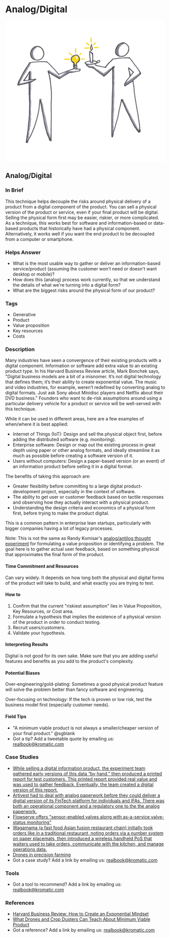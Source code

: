 # Analog/Digital

![](../.gitbook/assets/illustration-analog-digital-real-startup-book.png)

## Analog/Digital

### In Brief

This technique helps decouple the risks around physical delivery of a product from a digital component of the product. You can sell a physical version of the product or service, even if your final product will be digital. Selling the physical form first may be easier, riskier, or more complicated. As a technique, this works best for software and information-based or data-based products that historically have had a physical component. Alternatively, it works well if you want the end product to be decoupled from a computer or smartphone.

### Helps Answer

* What is the most usable way to gather or deliver an information-based service/product \(assuming the customer won't need or doesn't want desktop or mobile\)?
* How does this \(analog\) process work currently, so that we understand the details of what we're turning into a digital form?
* What are the biggest risks around the physical form of our product?

### Tags

* Generative
* Product
* Value proposition
* Key resources
* Costs

### Description

Many industries have seen a convergence of their existing products with a digital component. Information or software add extra value to an existing product type. In his Harvard Business Review article, Mark Bonchek says, "Digital business models are a bit of a misnomer. It’s not digital technology that defines them; it’s their ability to create exponential value. The music and video industries, for example, weren’t redefined by converting analog to digital formats. Just ask Sony about Minidisc players and Netflix about their DVD business." Founders who want to de-risk assumptions around using a particular delivery vehicle for a product or service will be well-served with this technique.

While it can be used in different areas, here are a few examples of when/where it is best applied:

* Internet of Things \(IoT\): Design and sell the physical object first, before adding the distributed software \(e.g. monitoring\).
* Enterprise software: Design or map out the existing process in great depth using paper or other analog formats, and ideally streamline it as much as possible before creating a software version of it.
* Users without computers: Design a paper-based version \(or an event\) of an information product before selling it in a digital format.

The benefits of taking this approach are:

* Greater flexibility before committing to a large digital product-development project, especially in the context of software.
* The ability to get user or customer feedback based on tactile responses and observing how they actually interact with a physical product.
* Understanding the design criteria and economics of a physical form first, before trying to make the product digital.

This is a common pattern in enterprise lean startups, particularly with bigger companies having a lot of legacy processes.

Note: This is not the same as Randy Komisar's [analog/antilog thought experiment](http://ecorner.stanford.edu/videos/2418/Analogs-and-Antilogs-Nothing-is-Revolutionary) for formulating a value proposition or identifying a problem. The goal here is to gather actual user feedback, based on something physical that approximates the final form of the product.

#### Time Commitment and Resources

Can vary widely. It depends on how long both the physical and digital forms of the product will take to build, and what exactly you are trying to test.

#### How to

1. Confirm that the current "riskiest assumption" lies in Value Proposition, Key Resources, or Cost area. 
2. Formulate a hypothesis that implies the existence of a physical version of the product in order to conduct testing.
3. Recruit users/customers.
4. Validate your hypothesis.

#### Interpreting Results

Digital is not good for its own sake. Make sure that you are adding useful features and benefits as you add to the product's complexity.

#### Potential Biases

Over-engineering/gold-plating: Sometimes a good physical product feature will solve the problem better than fancy software and engineering.

Over-focusing on technology: If the tech is proven or low risk, test the business model first \(especially customer needs\).

#### Field Tips

* "A minimum viable product is not always a smaller/cheaper version of your final product." @sgblank 
* Got a tip? Add a tweetable quote by emailing us: [realbook@kromatic.com](mailto:realbook@kromatic.com)

### Case Studies

* [While selling a digital information product, the experiment team gathered early versions of this data “by hand,” then produced a printed report for test customers. This printed report provided real value and was used to gather feedback. Eventually, the team created a digital version of this report.](http://www.movestheneedle.com/blog/enterprise-lean-startup-experiment-examples/)
* [Artivest had to deal with analog paperwork before they could deliver a digital version of its FinTech platform for individuals and IFAs. There was both an operational component and a regulatory one to the the analog paperwork.](https://leanstartup.co/how-one-fitech-company-used-lean-startup-in-a-regulated-industry/) 
* [Flowserve offers "sensor-enabled valves along with as-a-service valve-status monitoring"](https://dupress.deloitte.com/dup-us-en/focus/internet-of-things/connected-products-designing-for-internet-of-things.html)
* [Wagamama \(a fast food Asian fusion restaurant chain\) initially took orders like in a traditional restaurant, noting orders via a number system on paper placemats, then introduced a wireless handheld PoS that waiters used to take orders, communicate with the kitchen, and manage operations data.](https://www.oracle.com/industries/hospitality/products/handheld-devices.html)
* [Drones in precision farming](https://steveblank.com/2013/07/22/an-mvp-is-not-a-cheaper-product-its-about-smart-learning/)
* Got a case study? Add a link by emailing us: [realbook@kromatic.com](mailto:realbook@kromatic.com) 

### Tools

* Got a tool to recommend? Add a link by emailing us: [realbook@kromatic.com](mailto:realbook@kromatic.com)

### References

* [Harvard Business Review: How to Create an Exponential Mindset](https://hbr.org/2016/07/how-to-create-an-exponential-mindset)
* [What Drones and Crop Dusters Can Teach About Minimum Viable Product](https://hbr.org/2014/02/what-drones-and-crop-dusters-can-teach-about-minimum-viable-product)
* Got a reference? Add a link by emailing us: [realbook@kromatic.com](https://github.com/trikro/the-real-startup-book/tree/6a17bc36666863334ffdefad4f2a9abf3e12ce13/part5-generative_product_research/realbook@kromatic.com) 

